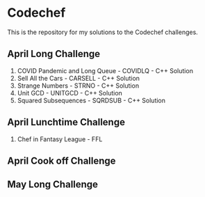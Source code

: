 # Codechef

This is the repository for my solutions to the Codechef challenges.

## April Long Challenge
1) COVID Pandemic and Long Queue - COVIDLQ - C++ Solution
2) Sell All the Cars - CARSELL - C++ Solution
3) Strange Numbers - STRNO - C++ Solution
4) Unit GCD - UNITGCD - C++ Solution
4) Squared Subsequences - SQRDSUB - C++ Solution

## April Lunchtime Challenge 
1) Chef in Fantasy League - FFL

## April Cook off Challenge

## May Long Challenge
